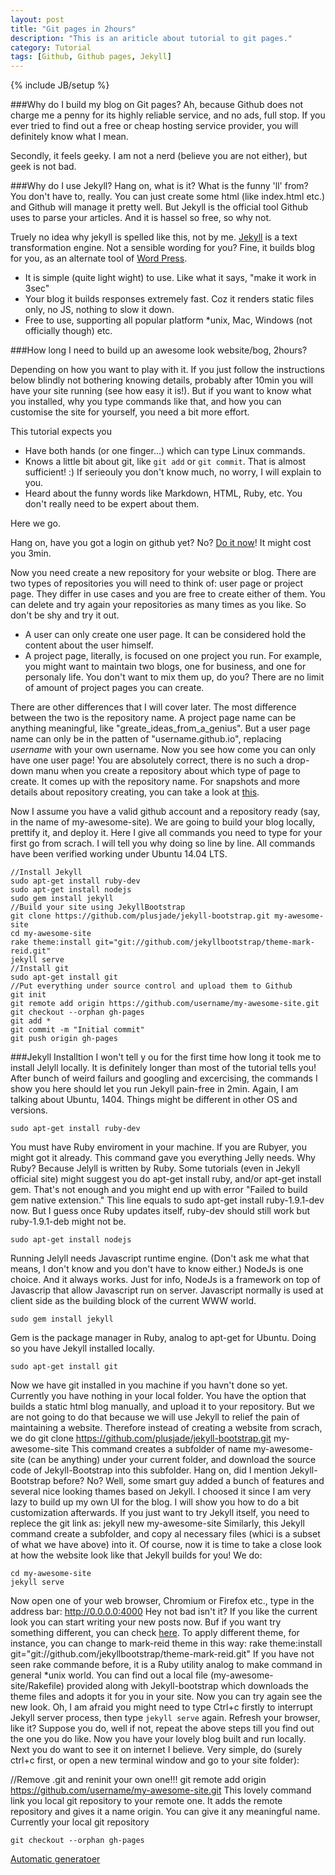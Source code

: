 ```yaml
---
layout: post
title: "Git pages in 2hours"
description: "This is an ariticle about tutorial to git pages."
category: Tutorial
tags: [Github, Github pages, Jekyll]
---
```

{% include JB/setup %}

###Why do I build my blog on Git pages?
Ah, because Github does not charge me a penny for its highly reliable service, and no ads, full stop. If you ever tried to find out a free or cheap hosting service provider, you will definitely know what I mean.

Secondly, it feels geeky. I am not a nerd (believe you are not either), but geek is not bad.

###Why do I use Jekyll? Hang on, what is it? What is the funny 'll' from?
You don't have to, really. You can just create some html (like index.html etc.) and Github will manage it pretty well. But Jekyll is the official tool Github uses to parse your articles. And it is hassel so free, so why not.

Truely no idea why jekyll is spelled like this, not by me. [Jekyll](http://jekyllrb.com/docs/home/) is a text transformation engine. Not a sensible wording for you? Fine, it builds blog for you, as an alternate tool of [Word Press](https://wordpress.org/).

 - It is simple (quite light wight) to use. Like what it says, "make it work in 3sec"
 - Your blog it builds responses extremely fast. Coz it renders static files only, no JS, nothing to slow it down.
 - Free to use, supporting all popular platform *unix, Mac, Windows (not officially though) etc.

###How long I need to build up an awesome look website/bog, 2hours?

Depending on how you want to play with it. If you just follow the instructions below blindly not bothering knowing details, probably after 10min you will have your site running (see how easy it is!). But if you want to know what you installed, why you type commands like that, and how you can customise the site for yourself, you need a bit more effort.

This tutorial expects you

 - Have both hands (or one finger...) which can type Linux commands.
 - Knows a little bit about git, like `git add` or `git commit`. That is almost sufficient! :) If serieouly you don't know much, no worry, I will explain to  you.
 - Heard about the funny words like Markdown, HTML, Ruby, etc. You don't really need to be expert about them.

Here we go.

Hang on, have you got a login on github yet? No? [Do it now](https://github.com/)! It might cost you 3min. 

Now you need create a new repository for your website or blog. There are two types of repositories you will need to think of: user page or project page. They differ in use cases and you are free to create either of them. You can delete and try again your repositories as many times as you like. So don't be shy and try it out.

 - A user can only create one user page. It can be considered hold the content about the user himself.
 - A project page, literally, is focused on one project you run. For example, you might want to maintain two blogs, one for business, and one for personaly life. You don't want to mix them up, do you? There are no limit of amount of project pages you can create.

There are other differences that I will cover later. The most difference between the two is the repository name. A project page name can be anything meaningful, like "greate_ideas_from_a_genius". But a user page name can only be in the patten of "username.github.io", replacing *username* with your own username. Now you see how come you can only have one user page! You are absolutely correct, there is no such a drop-down manu when you create a repository about which type of page to create. It comes up with the repository name. For snapshots and more details about repository creating, you can take a look at [this](http://www.thinkful.com/learn/a-guide-to-using-github-pages/). 

Now I assume you have a valid github account and a repository ready (say, in the name of my-awesome-site). We are going to build your blog locally, prettify it, and deploy it. Here I give all commands you need to type for your first go from scrach. I will tell you why doing so line by line. All commands have been verified working under Ubuntu  14.04 LTS.

	//Install Jekyll	
	sudo apt-get install ruby-dev
	sudo apt-get install nodejs
	sudo gem install jekyll
	//Build your site using JekyllBootstrap
	git clone https://github.com/plusjade/jekyll-bootstrap.git my-awesome-site
	cd my-awesome-site
	rake theme:install git="git://github.com/jekyllbootstrap/theme-mark-reid.git"
	jekyll serve
	//Install git
	sudo apt-get install git
	//Put everything under source control and upload them to Github
	git init
	git remote add origin https://github.com/username/my-awesome-site.git
	git checkout --orphan gh-pages
	git add *
	git commit -m "Initial commit"
	git push origin gh-pages

###Jekyll Installtion
I won't tell y ou for the first time how long it took me to install Jelyll locally. It is definitely longer than most of the tutorial tells you! After bunch of weird failurs and googling and excercising, the commands I show you here should let you run Jekyll pain-free in 2min. Again, I am talking about Ubuntu, 1404. Things might be different in other OS and versions.

	sudo apt-get install ruby-dev

You must have Ruby enviroment in your machine. If you are Rubyer, you might got it already. This command gave you everything Jelly needs. Why Ruby? Because Jelyll is written by Ruby. Some tutorials (even in Jekyll official site) might suggest you do apt-get install ruby, and/or apt-get install gem. That's not enough and you might end up with error "Failed to build gem native extension." This line equals to sudo apt-get install ruby-1.9.1-dev now. But I guess once Ruby updates itself, ruby-dev should still work but ruby-1.9.1-deb might not be.

	sudo apt-get install nodejs
Running Jelyll needs Javascript runtime engine. (Don't ask me what that means, I don't know and you don't have to know either.) NodeJs is one choice. And it always works. Just for info, NodeJs is a framework on top of Javascrip that allow Javascript run on server. Javascript normally is used at client side as the building block of the current WWW world. 

	sudo gem install jekyll
Gem is the package manager in Ruby, analog to apt-get for Ubuntu. Doing so you have Jekyll installed locally.
	
	sudo apt-get install git
Now we have git installed in you machine if you havn't done so yet. Currently you have nothing in your local folder. You have the option that builds a static html blog manually, and upload it to your repository. But we are not going to do that because we will use Jekyll to relief the pain of maintaining a website. Therefore instead of creating a website from scrach, we do
	git clone https://github.com/plusjade/jekyll-bootstrap.git my-awesome-site
This command creates a subfolder of name my-awesome-site (can be anything) under your current folder, and download the source code of Jekyll-Bootstrap into this subfolder. Hang on, did I mention Jekyll-Bootstrap before? No? Well, some smart guy added a bunch of features and several nice looking thames based on Jekyll. I choosed it since I am very lazy to build up my own UI for the blog. I will show you how to do a bit customization afterwards. If you just want to try Jekyll itself, you need to replece the git link as:
	jekyll new my-awesome-site
Similarly, this Jekyll command create a subfolder, and copy al necessary files (whici is a subset of what we have above) into it. 
Of course, now it is time to take a close look at how the website look like that Jekyll builds for you! We do:

	cd my-awesome-site
	jekyll serve
Now open one of your web browser, Chromium or Firefox etc., type in the address bar:
	http://0.0.0.0:4000
Hey not bad isn't it? If you like the current look you can start writing your new posts now. Buf if you want try something different, you can check [here](http://themes.jekyllbootstrap.com/). To apply different theme, for instance, you can change to mark-reid theme in this way:
	rake theme:install git="git://github.com/jekyllbootstrap/theme-mark-reid.git"
If you have not seen rake commande before, it is a Ruby utility analog to make command in general *unix world. You can find out a local file (my-awesome-site/Rakefile) provided along with Jekyll-bootstrap which downloads the theme files and adopts it for you in your site. Now you can try again see the new look. Oh, I am afraid you might need to type Ctrl+c firstly to interrupt Jekyll server process, then type `jekyll serve` again. Refresh your browser, like it?
Suppose you do, well if not, repeat the above steps till you find out the one you do like. Now you have your lovely blog built and run locally. Next you do want to see it on internet I believe. Very simple, do (surely ctrl+c first, or open a new terminal window and go to your site folder):

//Remove .git and reninit your own one!!!
	git remote add origin https://github.com/username/my-awesome-site.git
This lovely command link you local git repository to your remote one. It adds the remote repository and gives it a name origin. You can give it any meaningful name. Currently your local git repository 

	git checkout --orphan gh-pages



























[Automatic generatoer](https://help.github.com/articles/creating-pages-with-the-automatic-generator/)

























